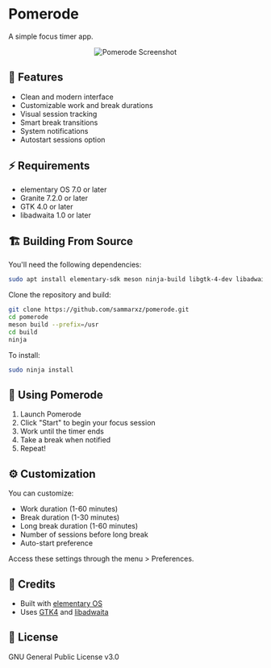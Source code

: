# Pomerode

A simple focus timer app.

<div align="center">
  <img src="data/appdata/preview.png" alt="Pomerode Screenshot" />
</div>

## 🚀 Features

- Clean and modern interface
- Customizable work and break durations
- Visual session tracking
- Smart break transitions
- System notifications
- Autostart sessions option

## ⚡️ Requirements

- elementary OS 7.0 or later
- Granite 7.2.0 or later
- GTK 4.0 or later
- libadwaita 1.0 or later

## 🏗 Building From Source

You'll need the following dependencies:
```bash
sudo apt install elementary-sdk meson ninja-build libgtk-4-dev libadwaita-1-dev
```

Clone the repository and build:
```bash
git clone https://github.com/sammarxz/pomerode.git
cd pomerode
meson build --prefix=/usr
cd build
ninja
```

To install:
```bash
sudo ninja install
```

## 🎯 Using Pomerode

1. Launch Pomerode
2. Click "Start" to begin your focus session
3. Work until the timer ends
4. Take a break when notified
5. Repeat!

## ⚙️ Customization

You can customize:
- Work duration (1-60 minutes)
- Break duration (1-30 minutes)
- Long break duration (1-60 minutes)
- Number of sessions before long break
- Auto-start preference

Access these settings through the menu > Preferences.

## 📝 Credits

- Built with [elementary OS](https://elementary.io)
- Uses [GTK4](https://gtk.org) and [libadwaita](https://gnome.pages.gitlab.gnome.org/libadwaita/)

## 📄 License

GNU General Public License v3.0

